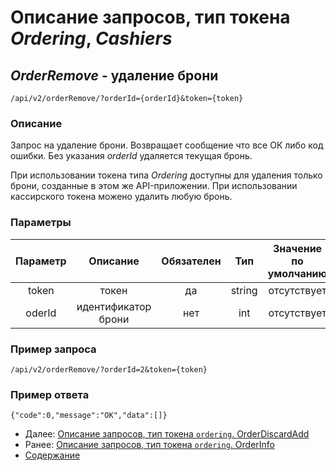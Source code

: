 Описание запросов, тип токена _Ordering_, _Cashiers_
=====================================

_OrderRemove_ - удаление брони
-------------
`/api/v2/orderRemove/?orderId={orderId}&token={token}`

### Описание
Запрос на удаление брони. Возвращает сообщение что все ОК либо код ошибки. 
Без указания _orderId_ удаляется текущая бронь.

При использовании токена типа _Ordering_ доступны для удаления только брони, созданные в этом же API-приложении.
При использовании кассирского токена можено удалить любую бронь.

### Параметры
|    Параметр   |         Описание        | Обязателен |   Тип  | Значение по умолчанию |
|:-------------:|:-----------------------:|:----------:|:------:|:---------------------:|
|     token     |          токен          |     да     | string |      отсутствует      |
|     oderId    |   идентификатор брони   |     нет    |   int  |      отсутствует      |

### Пример запроса
`/api/v2/orderRemove/?orderId=2&token={token}`

### Пример ответа
```
{"code":0,"message":"OK","data":[]}
```

* Далее: [Описание запросов, тип токена `ordering`. OrderDiscardAdd](orderDiscardAdd)
* Ранее: [Описание запросов, тип токена `ordering`. OrderInfo](orderInfo)
* [Содержание](../index)